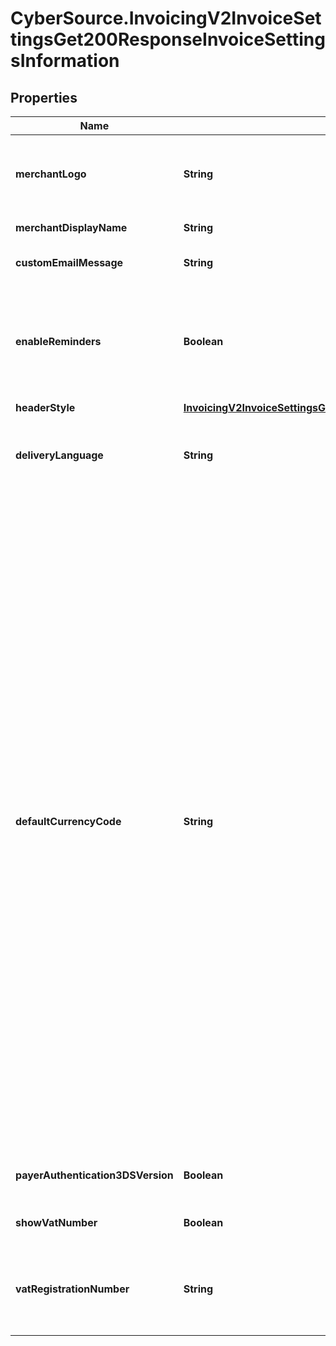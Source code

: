 # CyberSource.InvoicingV2InvoiceSettingsGet200ResponseInvoiceSettingsInformation

## Properties
Name | Type | Description | Notes
------------ | ------------- | ------------- | -------------
**merchantLogo** | **String** | The image file, which must be encoded in Base64 format. Supported file formats are `png`, `jpg`, and `gif`. The image file size restriction is 1 MB. | [optional] 
**merchantDisplayName** | **String** | The merchant's display name shown on the invoice. | [optional] 
**customEmailMessage** | **String** | The content of the email message that we send to your customers. | [optional] 
**enableReminders** | **Boolean** | Whether you would like us to send an auto-generated reminder email to your invoice recipients. Currently, this reminder email is sent five days before the invoice is due and one day after it is past due. | [optional] 
**headerStyle** | [**InvoicingV2InvoiceSettingsGet200ResponseInvoiceSettingsInformationHeaderStyle**](InvoicingV2InvoiceSettingsGet200ResponseInvoiceSettingsInformationHeaderStyle.md) |  | [optional] 
**deliveryLanguage** | **String** | The language of the email that we send to your customers. Possible values are `zh-CN`, `zh-TW`, `en-US`, `fr-FR`, `de-DE`, `ja-JP`, `pt-BR`, `ru-RU` and `es-419`. | [optional] 
**defaultCurrencyCode** | **String** | Currency used for the order. Use the three-character [ISO Standard Currency Codes.](http://apps.cybersource.com/library/documentation/sbc/quickref/currencies.pdf)  #### Used by **Authorization** Required field.  **Authorization Reversal** For an authorization reversal (`reversalInformation`) or a capture (`processingOptions.capture` is set to `true`), you must use the same currency that you used in your payment authorization request.  #### PIN Debit Currency for the amount you requested for the PIN debit purchase. This value is returned for partial authorizations. The issuing bank can approve a partial amount if the balance on the debit card is less than the requested transaction amount. For the possible values, see the [ISO Standard Currency Codes](https://developer.cybersource.com/library/documentation/sbc/quickref/currencies.pdf). Returned by PIN debit purchase.  For PIN debit reversal requests, you must use the same currency that was used for the PIN debit purchase or PIN debit credit that you are reversing. For the possible values, see the [ISO Standard Currency Codes](https://developer.cybersource.com/library/documentation/sbc/quickref/currencies.pdf).  Required field for PIN Debit purchase and PIN Debit credit requests. Optional field for PIN Debit reversal requests.  #### GPX This field is optional for reversing an authorization or credit.  #### DCC for First Data Your local currency.  #### Tax Calculation Required for international tax and value added tax only. Optional for U.S. and Canadian taxes. Your local currency.  | [optional] 
**payerAuthentication3DSVersion** | **Boolean** | The 3D Secure payer authentication status for a merchant's invoice payments. | [optional] [default to false]
**showVatNumber** | **Boolean** | Display VAT number on Invoice. | [optional] [default to false]
**vatRegistrationNumber** | **String** | Your government-assigned tax identification number.  #### Tax Calculation Required field for value added tax only. Not applicable to U.S. and Canadian taxes.        | [optional] 


